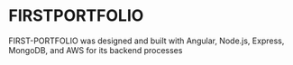   # FIRSTPORTFOLIO

  FIRST-PORTFOLIO was designed and built with Angular, Node.js, Express, MongoDB, and AWS for its backend processes
